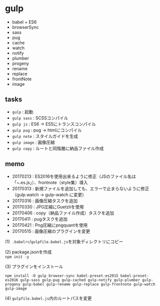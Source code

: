 # gulp

- babel + ES6
- browserSync
- sass
- pug
- cache
- watch
- notify
- plumber
- progeny
- rename
- replace
- frontNote
- image


## tasks

- `gulp` : 起動
- `gulp sass` : SCSSコンパイル
- `gulp js` : ES6 → ES5にトランスコンパイル
- `gulp pug` : pug → htmlにコンパイル
- `gulp note` : スタイルガイドを生成
- `gulp image` : 画像圧縮
- `gulp copy` : ルートと同階層に納品ファイル作成


## memo
- 20170213 : ES2016を使用出来るように修正（JSのファイル名は「~.es.js」）、frontnote（style集）導入
- 20170313 : 新規ファイルを追加しても、エラーで止まらないように修正（gulp.watch → gulp-watch に変更）
- 20170316 : 画像圧縮タスクを追加
- 20170330 : JPG圧縮にGuetzliを使用
- 20170406 : copy（納品ファイル作成）タスクを追加
- 20170411 : pugタスクを追加
- 20170421 : Png圧縮にpngquantを使用
- 20170515 : 画像圧縮のプラグインを変更

(1)` .babelrc`/`gulpfile.babel.js`を対象ディレクトリにコピー

(2) package.jsonを作成  
`npm init -y`

(3) プラグインをインストール
```
npm install -D gulp browser-sync babel-preset-es2015 babel-preset-es2016 gulp-sass gulp-pug gulp-cached gulp-notify gulp-plumber gulp-progeny gulp-babel gulp-rename gulp-replace gulp-frontnote gulp-watch gulp-image
```

(4) `gulpfile.babel.js`内のルートパスを変更
